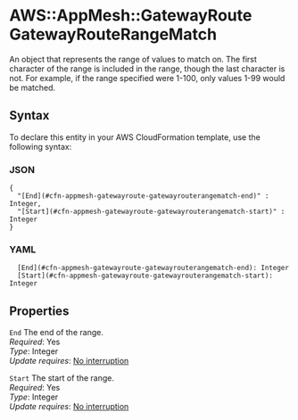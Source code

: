 # AWS::AppMesh::GatewayRoute GatewayRouteRangeMatch<a name="aws-properties-appmesh-gatewayroute-gatewayrouterangematch"></a>

An object that represents the range of values to match on\. The first character of the range is included in the range, though the last character is not\. For example, if the range specified were 1\-100, only values 1\-99 would be matched\.

## Syntax<a name="aws-properties-appmesh-gatewayroute-gatewayrouterangematch-syntax"></a>

To declare this entity in your AWS CloudFormation template, use the following syntax:

### JSON<a name="aws-properties-appmesh-gatewayroute-gatewayrouterangematch-syntax.json"></a>

```
{
  "[End](#cfn-appmesh-gatewayroute-gatewayrouterangematch-end)" : Integer,
  "[Start](#cfn-appmesh-gatewayroute-gatewayrouterangematch-start)" : Integer
}
```

### YAML<a name="aws-properties-appmesh-gatewayroute-gatewayrouterangematch-syntax.yaml"></a>

```
  [End](#cfn-appmesh-gatewayroute-gatewayrouterangematch-end): Integer
  [Start](#cfn-appmesh-gatewayroute-gatewayrouterangematch-start): Integer
```

## Properties<a name="aws-properties-appmesh-gatewayroute-gatewayrouterangematch-properties"></a>

`End` <a name="cfn-appmesh-gatewayroute-gatewayrouterangematch-end"></a>
The end of the range\.  
_Required_: Yes  
_Type_: Integer  
_Update requires_: [No interruption](https://docs.aws.amazon.com/AWSCloudFormation/latest/UserGuide/using-cfn-updating-stacks-update-behaviors.html#update-no-interrupt)

`Start` <a name="cfn-appmesh-gatewayroute-gatewayrouterangematch-start"></a>
The start of the range\.  
_Required_: Yes  
_Type_: Integer  
_Update requires_: [No interruption](https://docs.aws.amazon.com/AWSCloudFormation/latest/UserGuide/using-cfn-updating-stacks-update-behaviors.html#update-no-interrupt)
